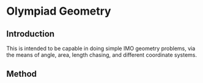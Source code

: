 # Olympiad Geometry

## Introduction

This is intended to be capable in doing simple IMO geometry problems, via the means of angle, area, length chasing, and different coordinate systems.

## Method

